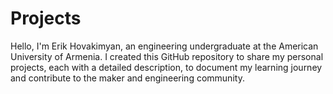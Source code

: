 # Projects
Hello, I'm Erik Hovakimyan, an engineering undergraduate at the American University of Armenia. I created this GitHub repository to share my personal projects, 
each with a detailed description, to document my learning journey and contribute to the maker and engineering community.

